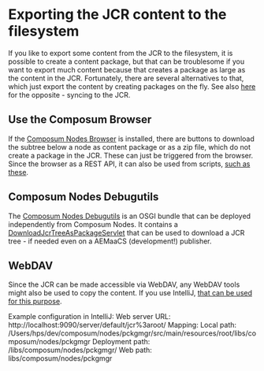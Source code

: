 # Exporting the JCR content to the filesystem

If you like to export some content from the JCR to the filesystem, it is possible to create a content package, but 
that can be troublesome if you want to export much content because that creates a package as large as the content in 
the JCR. Fortunately, there are several alternatives to that, which just export the content by creating packages on 
the fly. See also [here](https://www.composum.com/home/blog/nodes/contentSyncForDevelopment.html) for the opposite - 
syncing to the JCR.

## Use the Composum Browser

If the [Composum Nodes Browser](https://www.composum.com/home/nodes/browser.html) is installed, there are buttons to 
download the subtree below a node as content package or as a zip file, which do not create a package in the JCR. 
These can just be triggered from the browser. Since the browser as a REST API, it can also be used from scripts, 
[such as these](https://github.com/ist-dresden/composum-nodes/tree/develop/tools/bin).

## Composum Nodes Debugutils

The [Composum Nodes Debugutils](https://github.com/ist-dresden/composum-nodes/tree/develop/xtracts/debugutil) is an 
OSGI bundle that can be deployed independently from Composum Nodes. It contains a 
[DownloadJcrTreeAsPackageServlet](https://github.com/ist-dresden/composum-nodes/blob/develop/xtracts/debugutil/src/main/java/com/composum/nodes/debugutil/DownloadJcrTreeAsPackageServlet.java)
that can be used to download a JCR tree - if needed even on a AEMaaCS (development!) publisher.

## WebDAV

Since the JCR can be made accessible via WebDAV, any WebDAV tools might also be used to copy the content. If you use 
IntelliJ, [that can be used for this purpose](https://www.composum.com/home/blog/nodes/contentSyncForDevelopment.html).

Example configuration in IntelliJ:
Web server URL: http://localhost:9090/server/default/jcr%3aroot/
Mapping: Local path: /Users/hps/dev/composum/nodes/pckgmgr/src/main/resources/root/libs/composum/nodes/pckgmgr
Deployment path: /libs/composum/nodes/pckgmgr/
Web path: libs/composum/nodes/pckgmgr
